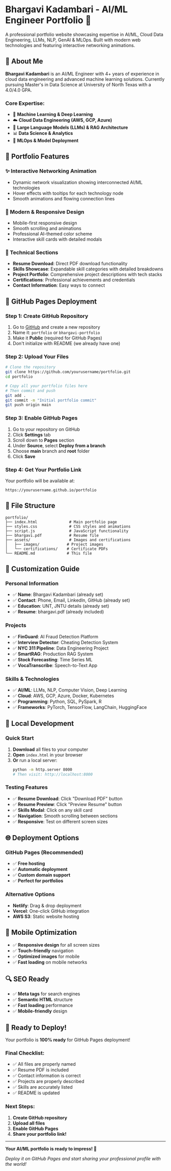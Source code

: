 # Bhargavi Kadambari - AI/ML Engineer Portfolio 🚀

A professional portfolio website showcasing expertise in AI/ML, Cloud Data Engineering, LLMs, NLP, GenAI & MLOps. Built with modern web technologies and featuring interactive networking animations.

## 🌟 **About Me**

**Bhargavi Kadambari** is an AI/ML Engineer with 4+ years of experience in cloud data engineering and advanced machine learning solutions. Currently pursuing Master's in Data Science at University of North Texas with a 4.0/4.0 GPA.

### **Core Expertise:**
- 🤖 **Machine Learning & Deep Learning**
- ☁️ **Cloud Data Engineering (AWS, GCP, Azure)**
- 🧠 **Large Language Models (LLMs) & RAG Architecture**
- 📊 **Data Science & Analytics**
- 🔧 **MLOps & Model Deployment**

## 🎯 **Portfolio Features**

### **✨ Interactive Networking Animation**
- Dynamic network visualization showing interconnected AI/ML technologies
- Hover effects with tooltips for each technology node
- Smooth animations and flowing connection lines

### **📱 Modern & Responsive Design**
- Mobile-first responsive design
- Smooth scrolling and animations
- Professional AI-themed color scheme
- Interactive skill cards with detailed modals

### **🔧 Technical Sections**
- **Resume Download**: Direct PDF download functionality
- **Skills Showcase**: Expandable skill categories with detailed breakdowns
- **Project Portfolio**: Comprehensive project descriptions with tech stacks
- **Certifications**: Professional achievements and credentials
- **Contact Information**: Easy ways to connect

## 🚀 **GitHub Pages Deployment**

### **Step 1: Create GitHub Repository**
1. Go to [GitHub](https://github.com) and create a new repository
2. Name it: `portfolio` or `bhargavi-portfolio`
3. Make it **Public** (required for GitHub Pages)
4. Don't initialize with README (we already have one)

### **Step 2: Upload Your Files**
```bash
# Clone the repository
git clone https://github.com/yourusername/portfolio.git
cd portfolio

# Copy all your portfolio files here
# Then commit and push
git add .
git commit -m "Initial portfolio commit"
git push origin main
```

### **Step 3: Enable GitHub Pages**
1. Go to your repository on GitHub
2. Click **Settings** tab
3. Scroll down to **Pages** section
4. Under **Source**, select **Deploy from a branch**
5. Choose **main** branch and **root** folder
6. Click **Save**

### **Step 4: Get Your Portfolio Link**
Your portfolio will be available at:
```
https://yourusername.github.io/portfolio
```

## 📁 **File Structure**
```
portfolio/
├── index.html              # Main portfolio page
├── styles.css              # CSS styles and animations
├── script.js               # JavaScript functionality
├── bhargavi.pdf            # Resume file
├── assets/                 # Images and certifications
│   ├── images/            # Project images
│   └── certifications/    # Certificate PDFs
└── README.md              # This file
```

## 🎨 **Customization Guide**

### **Personal Information**
- ✅ **Name**: Bhargavi Kadambari (already set)
- ✅ **Contact**: Phone, Email, LinkedIn, GitHub (already set)
- ✅ **Education**: UNT, JNTU details (already set)
- ✅ **Resume**: bhargavi.pdf (already included)

### **Projects**
- ✅ **FinGuard**: AI Fraud Detection Platform
- ✅ **Interview Detector**: Cheating Detection System
- ✅ **NYC 311 Pipeline**: Data Engineering Project
- ✅ **SmartRAG**: Production RAG System
- ✅ **Stock Forecasting**: Time Series ML
- ✅ **VocaTranscribe**: Speech-to-Text App

### **Skills & Technologies**
- ✅ **AI/ML**: LLMs, NLP, Computer Vision, Deep Learning
- ✅ **Cloud**: AWS, GCP, Azure, Docker, Kubernetes
- ✅ **Programming**: Python, SQL, PySpark, R
- ✅ **Frameworks**: PyTorch, TensorFlow, LangChain, HuggingFace

## 🔧 **Local Development**

### **Quick Start**
1. **Download** all files to your computer
2. **Open** `index.html` in your browser
3. **Or** run a local server:
   ```bash
   python -m http.server 8000
   # Then visit: http://localhost:8000
   ```

### **Testing Features**
- ✅ **Resume Download**: Click "Download PDF" button
- ✅ **Resume Preview**: Click "Preview Resume" button
- ✅ **Skills Modal**: Click on any skill card
- ✅ **Navigation**: Smooth scrolling between sections
- ✅ **Responsive**: Test on different screen sizes

## 🌐 **Deployment Options**

### **GitHub Pages** (Recommended)
- ✅ **Free hosting**
- ✅ **Automatic deployment**
- ✅ **Custom domain support**
- ✅ **Perfect for portfolios**

### **Alternative Options**
- **Netlify**: Drag & drop deployment
- **Vercel**: One-click GitHub integration
- **AWS S3**: Static website hosting

## 📱 **Mobile Optimization**
- ✅ **Responsive design** for all screen sizes
- ✅ **Touch-friendly** navigation
- ✅ **Optimized images** for mobile
- ✅ **Fast loading** on mobile networks

## 🔍 **SEO Ready**
- ✅ **Meta tags** for search engines
- ✅ **Semantic HTML** structure
- ✅ **Fast loading** performance
- ✅ **Mobile-friendly** design

## 🎉 **Ready to Deploy!**

Your portfolio is **100% ready** for GitHub Pages deployment! 

### **Final Checklist:**
- ✅ All files are properly named
- ✅ Resume PDF is included
- ✅ Contact information is correct
- ✅ Projects are properly described
- ✅ Skills are accurately listed
- ✅ README is updated

### **Next Steps:**
1. **Create GitHub repository**
2. **Upload all files**
3. **Enable GitHub Pages**
4. **Share your portfolio link!**

---

**Your AI/ML portfolio is ready to impress! 🚀**

*Deploy it on GitHub Pages and start sharing your professional profile with the world!*
